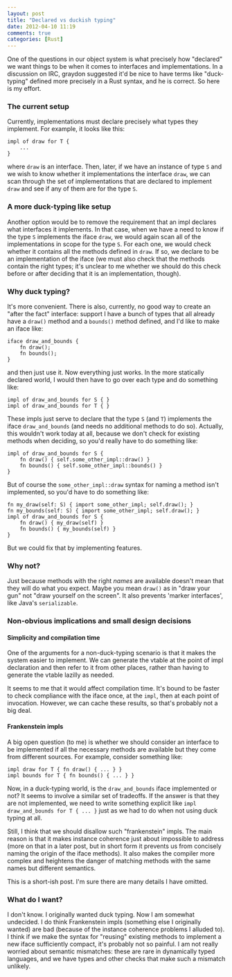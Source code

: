 ```yaml
---
layout: post
title: "Declared vs duckish typing"
date: 2012-04-10 11:19
comments: true
categories: [Rust]
---
```


One of the questions in our object system is what precisely how
"declared" we want things to be when it comes to interfaces and
implementations.  In a discussion on IRC, graydon suggested it'd
be nice to have terms like "duck-typing" defined more precisely in
a Rust syntax, and he is correct.  So here is my effort.

### The current setup

Currently, implementations must declare precisely what types they
implement.  For example, it looks like this:

    impl of draw for T {
        ...
    }
    
where `draw` is an interface.  Then, later, if we have an instance of
type `S` and we wish to know whether it implementations the interface
`draw`, we can scan through the set of implementations that are
declared to implement `draw` and see if any of them are for the type
`S`.

### A more duck-typing like setup

Another option would be to remove the requirement that an impl
declares what interfaces it implements.  In that case, when we have a
need to know if the type `S` implements the iface `draw`, we would
again scan all of the implementations in scope for the type `S`.  For
each one, we would check whether it contains all the methods defined
in `draw`.  If so, we declare to be an implementation of the iface (we
must also check that the methods contain the right types; it's unclear
to me whether we should do this check before or after deciding that it
is an implementation, though).

### Why duck typing?

It's more convenient.  There is also, currently, no good way to create
an "after the fact" interface: support I have a bunch of types that
all already have a `draw()` method and a `bounds()` method defined,
and I'd like to make an iface like:

    iface draw_and_bounds {
        fn draw();
        fn bounds();
    }
    
and then just use it.  Now everything just works.  In the more statically
declared world, I would then have to go over each type and do something
like:

    impl of draw_and_bounds for S { }
    impl of draw_and_bounds for T { }
    
These impls just serve to declare that the type `S` (and `T`)
implements the iface `draw_and_bounds` (and needs no additional
methods to do so).  Actually, this wouldn't work today at all, because
we don't check for existing methods when deciding, so you'd really have
to do something like:

    impl of draw_and_bounds for S {
        fn draw() { self.some_other_impl::draw() }
        fn bounds() { self.some_other_impl::bounds() }
    }
    
But of course the `some_other_impl::draw` syntax for naming a method
isn't implemented, so you'd have to do something like:

    fn my_draw(self: S) { import some_other_impl; self.draw(); }
    fn my_bounds(self: S) { import some_other_impl; self.draw(); }
    impl of draw_and_bounds for S {
        fn draw() { my_draw(self) }
        fn bounds() { my_bounds(self) }
    }

But we could fix that by implementing features.

### Why not?

Just because methods with the right *names* are available doesn't mean
that they will do what you expect.  Maybe you mean `draw()` as in
"draw your gun" not "draw yourself on the screen".  It also prevents
'marker interfaces', like Java's `serializable`.

### Non-obvious implications and small design decisions

#### Simplicity and compilation time

One of the arguments for a non-duck-typing scenario is that it makes
the system easier to implement.  We can generate the vtable at the
point of impl declaration and then refer to it from other places,
rather than having to generate the vtable lazilly as needed.  

It seems to me that it would affect compilation time.  It's bound to
be faster to check compliance with the iface once, at the `impl`, then
at each point of invocation.  However, we can cache these results, so
that's probably not a big deal.

#### Frankenstein impls

A big open question (to me) is whether we should consider an interface
to be implemented if all the necessary methods are available but they
come from different sources.  For example, consider something like:

    impl draw for T { fn draw() { ... } }
    impl bounds for T { fn bounds() { ... } }

Now, in a duck-typing world, is the `draw_and_bounds` iface
implemented or not?  It seems to involve a similar set of tradeoffs.
If the answer is that they are not implemented, we need to write
something explicit like `impl draw_and_bounds for T { ... }` just as
we had to do when not using duck typing at all.

Still, I think that we should disallow such "frankenstein" impls.  The
main reason is that it makes instance coherence just about impossible
to address (more on that in a later post, but in short form it
prevents us from concisely naming the origin of the iface methods).
It also makes the compiler more complex and heightens the danger of
matching methods with the same names but different semantics.

This is a short-ish post.  I'm sure there are many details I have
omitted.

### What do I want?

I don't know.  I originally wanted duck typing.  Now I am somewhat
undecided.  I do think Frankenstein impls (something else I originally
wanted) are bad (because of the instance coherence problems I alluded
to).  I think if we make the syntax for "reusing" existing methods to
implement a new iface sufficiently compact, it's probably not so
painful.  I am not really worried about semantic mismatches: these are
rare in dynamically typed languages, and we have types and other
checks that make such a mismatch unlikely.
